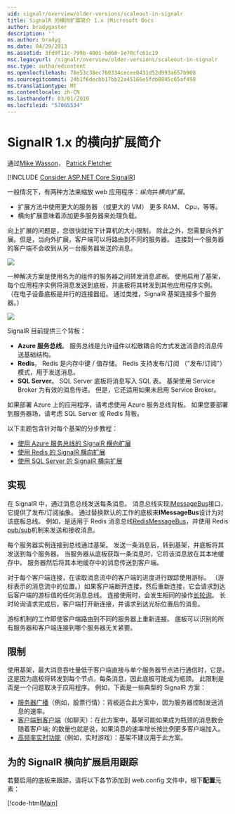 ```yaml
---
uid: signalr/overview/older-versions/scaleout-in-signalr
title: SignalR 的横向扩展简介 1.x |Microsoft Docs
author: bradygaster
description: ''
ms.author: bradyg
ms.date: 04/29/2013
ms.assetid: 3fd9f11c-799b-4001-bd60-1e70cfc61c19
msc.legacyurl: /signalr/overview/older-versions/scaleout-in-signalr
msc.type: authoredcontent
ms.openlocfilehash: 78e53c38ec760334cecee0431d52d993a657b908
ms.sourcegitcommit: 24b1f6decbb17bb22a45166e5fdb0845c65af498
ms.translationtype: MT
ms.contentlocale: zh-CN
ms.lasthandoff: 03/01/2019
ms.locfileid: "57065534"
---
```

<a name="introduction-to-scaleout-in-signalr-1x"></a>SignalR 1.x 的横向扩展简介
====================
通过[Mike Wasson](https://github.com/MikeWasson)， [Patrick Fletcher](https://github.com/pfletcher)

[!INCLUDE [Consider ASP.NET Core SignalR](~/includes/signalr/signalr-version-disambiguation.md)]

一般情况下，有两种方法来缩放 web 应用程序：*纵向*并*横向扩展*。

- 扩展方法中使用更大的服务器 （或更大的 VM） 更多 RAM、 Cpu，等等。
- 横向扩展意味着添加更多服务器来处理负载。

向上扩展的问题是，您很快就按下计算机的大小限制。 除此之外，您需要向外扩展。但是，当向外扩展，客户端可以将路由到不同的服务器。 连接到一个服务器的客户端不会收到从另一台服务器发送的消息。

![](scaleout-in-signalr/_static/image1.png)

一种解决方案是使用名为的组件的服务器之间转发消息*底板*。 使用启用了基架，每个应用程序实例将消息发送到底板，并底板将其转发到其他应用程序实例。 （在电子设备底板是并行的连接器组。 通过类推，SignalR 基架连接多个服务器。）

![](scaleout-in-signalr/_static/image2.png)

SignalR 目前提供三个背板：

- **Azure 服务总线**。 服务总线是允许组件以松散耦合的方式发送消息的消息传送基础结构。
- **Redis**。 Redis 是内存中键 / 值存储。 Redis 支持发布/订阅 （"发布/订阅"） 模式，用于发送消息。
- **SQL Server**。 SQL Server 底板将消息写入 SQL 表。 基架使用 Service Broker 为有效的消息传递。 但是，它还适用如果未启用 Service Broker。

如果部署 Azure 上的应用程序，请考虑使用 Azure 服务总线背板。 如果您要部署到服务器场，请考虑 SQL Server 或 Redis 背板。

以下主题包含针对每个基架的分步教程：

- [使用 Azure 服务总线的 SignalR 横向扩展](scaleout-with-windows-azure-service-bus.md)
- [使用 Redis 的 SignalR 横向扩展](scaleout-with-redis.md)
- [使用 SQL Server 的 SignalR 横向扩展](scaleout-with-sql-server.md)

## <a name="implementation"></a>实现

在 SignalR 中，通过消息总线发送每条消息。 消息总线实现[IMessageBus](https://msdn.microsoft.com/library/microsoft.aspnet.signalr.messaging.imessagebus(v=vs.100).aspx)接口，它提供了发布/订阅抽象。 通过替换默认的工作的底板来**IMessageBus**设计为对该底板总线。 例如，是适用于 Redis 消息总线[RedisMessageBus](https://msdn.microsoft.com/library/microsoft.aspnet.signalr.redis.redismessagebus(v=vs.100).aspx)，并使用 Redis [pub/sub](http://redis.io/topics/pubsub)机制来发送和接收消息。

每个服务器实例连接到总线通过基架。 发送一条消息后，转到基架，并底板将其发送到每个服务器。 当服务器从底板获取一条消息时，它将该消息放在其本地缓存中。 服务器然后将其本地缓存中的消息传送到客户端。

对于每个客户端连接，在读取消息流中的客户端的进度进行跟踪使用游标。 （游标表示的消息流中的位置。）如果客户端断开连接，然后重新连接，它会请求到达后客户端的游标值的任何消息总线。 连接使用时，会发生相同的操作[长轮询](../getting-started/introduction-to-signalr.md#transports)。 长时轮询请求完成后，客户端打开新连接，并请求到达光标位置后的消息。

游标机制的工作即使客户端路由到不同的服务器上重新连接。 底板可以识别的所有服务器和客户端连接到哪个服务器无关紧要。

## <a name="limitations"></a>限制

使用基架，最大消息吞吐量低于客户端直接与单个服务器节点进行通信时，它是。 这是因为底板将转发到每个节点，每条消息，因此底板可能成为瓶颈。 此限制是否是一个问题取决于应用程序。 例如，下面是一些典型的 SignalR 方案：

- [服务器广播](tutorial-server-broadcast-with-aspnet-signalr.md)（例如，股票行情）：背板适合此方案中，因为服务器控制发送消息的速率。
- [客户端到客户端](tutorial-getting-started-with-signalr.md)（如聊天）：在此方案中，基架可能如果成为瓶颈的消息数会随着客户端; 的数量也就是说，如果消息的速率增长按比例更多客户端加入。
- [高频率实时功能](tutorial-high-frequency-realtime-with-signalr.md)（例如，实时游戏）：基架不建议用于此方案。

## <a name="enabling-tracing-for-signalr-scaleout"></a>为的 SignalR 横向扩展启用跟踪

若要启用的底板来跟踪，请将以下各节添加到 web.config 文件中，根下**配置**元素：

[!code-html[Main](scaleout-in-signalr/samples/sample1.html)]
